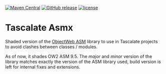 [![Maven Central](https://img.shields.io/maven-central/v/net.tascalate/net.tascalate.asmx.parent.svg)](https://search.maven.org/artifact/net.tascalate/net.tascalate.asmx.parent/9.5.0/pom) [![GitHub release](https://img.shields.io/github/release/vsilaev/tascalate-asmx.svg)](https://github.com/vsilaev/tascalate-asmx/releases/tag/9.5.0) [![license](https://img.shields.io/github/license/vsilaev/tascalate-asmx.svg)](https://github.com/vsilaev/tascalate-asmx/blob/master/LICENSE)

# Tascalate Asmx
Shaded version of the [ObjectWeb ASM](https://asm.ow2.io/) library to use in Tascalate projects to avoid clashes between classes / modules. 

As of now, it shades OW2 ASM 9.5. The _major_ and _minor_ version of the library matches exactly the version of the ASM library used, build version is left for internal fixes and extensions.

